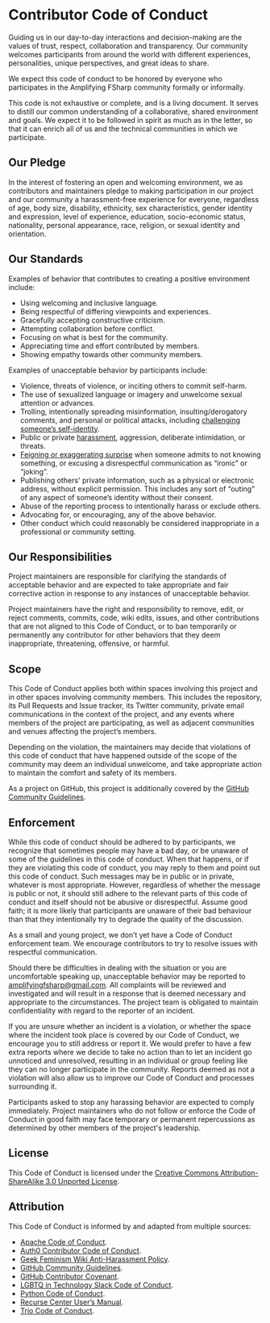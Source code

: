 # Contributor Code of Conduct

Guiding us in our day-to-day interactions and decision-making are the values of trust, respect, collaboration and transparency. Our community welcomes participants from around the world with different experiences, personalities, unique perspectives, and great ideas to share.

We expect this code of conduct to be honored by everyone who participates in the Amplifying FSharp community formally or informally.

This code is not exhaustive or complete, and is a living document. It serves to distill our common understanding of a collaborative, shared environment and goals. We expect it to be followed in spirit as much as in the letter, so that it can enrich all of us and the technical communities in which we participate.

## Our Pledge

In the interest of fostering an open and welcoming environment, we as contributors and maintainers pledge to making participation in our project and our community a harassment-free experience for everyone, regardless of age, body size, disability, ethnicity, sex characteristics, gender identity and expression, level of experience, education, socio-economic status, nationality, personal appearance, race, religion, or sexual identity and orientation.

## Our Standards

Examples of behavior that contributes to creating a positive environment include:

- Using welcoming and inclusive language.
- Being respectful of differing viewpoints and experiences.
- Gracefully accepting constructive criticism.
- Attempting collaboration before conflict.
- Focusing on what is best for the community.
- Appreciating time and effort contributed by members.
- Showing empathy towards other community members.

Examples of unacceptable behavior by participants include:

- Violence, threats of violence, or inciting others to commit self-harm.
- The use of sexualized language or imagery and unwelcome sexual attention or advances.
- Trolling, intentionally spreading misinformation, insulting/derogatory comments, and personal or political attacks, including [challenging someone’s self-identity](https://lgbtq.technology/culture.html#discussion-of-labels).
- Public or private [harassment](https://lgbtq.technology/coc.html#harassment), aggression, deliberate intimidation, or threats.
- [Feigning or exaggerating surprise](https://www.recurse.com/manual#no-feigned-surprise) when someone admits to not knowing something, or excusing a disrespectful communication as “ironic” or “joking”.
- Publishing others' private information, such as a physical or electronic address, without explicit permission. This includes any sort of “outing” of any aspect of someone’s identity without their consent.
- Abuse of the reporting process to intentionally harass or exclude others.
- Advocating for, or encouraging, any of the above behavior.
- Other conduct which could reasonably be considered inappropriate in a professional or community setting.

## Our Responsibilities

Project maintainers are responsible for clarifying the standards of acceptable behavior and are expected to take appropriate and fair corrective action in response to any instances of unacceptable behavior.

Project maintainers have the right and responsibility to remove, edit, or reject comments, commits, code, wiki edits, issues, and other contributions that are not aligned to this Code of Conduct, or to ban temporarily or permanently any contributor for other behaviors that they deem inappropriate, threatening, offensive, or harmful.

## Scope

This Code of Conduct applies both within spaces involving this project and in other spaces involving community members. This includes the repository, its Pull Requests and Issue tracker, its Twitter community, private email communications in the context of the project, and any events where members of the project are participating, as well as adjacent communities and venues affecting the project’s members.

Depending on the violation, the maintainers may decide that violations of this code of conduct that have happened outside of the scope of the community may deem an individual unwelcome, and take appropriate action to maintain the comfort and safety of its members.

As a project on GitHub, this project is additionally covered by the [GitHub Community Guidelines](https://help.github.com/articles/github-community-guidelines/).

## Enforcement

While this code of conduct should be adhered to by participants, we recognize that sometimes people may have a bad day, or be unaware of some of the guidelines in this code of conduct. When that happens, or if they are violating this code of conduct, you may reply to them and point out this code of conduct. Such messages may be in public or in private, whatever is most appropriate. However, regardless of whether the message is public or not, it should still adhere to the relevant parts of this code of conduct and itself should not be abusive or disrespectful. Assume good faith; it is more likely that participants are unaware of their bad behaviour than that they intentionally try to degrade the quality of the discussion.

As a small and young project, we don’t yet have a Code of Conduct enforcement team. We encourage contributors to try to resolve issues with respectful communication.

Should there be difficulties in dealing with the situation or you are uncomfortable speaking up, unacceptable behavior may be reported to amplifyingfsharp@gmail.com. All complaints will be reviewed and investigated and will result in a response that is deemed necessary and appropriate to the circumstances. The project team is obligated to maintain confidentiality with regard to the reporter of an incident.

If you are unsure whether an incident is a violation, or whether the space where the incident took place is covered by our Code of Conduct, we encourage you to still address or report it. We would prefer to have a few extra reports where we decide to take no action than to let an incident go unnoticed and unresolved, resulting in an individual or group feeling like they can no longer participate in the community. Reports deemed as not a violation will also allow us to improve our Code of Conduct and processes surrounding it.

Participants asked to stop any harassing behavior are expected to comply immediately. Project maintainers who do not follow or enforce the Code of Conduct in good faith may face temporary or permanent repercussions as determined by other members of the project's leadership.

## License

This Code of Conduct is licensed under the [Creative Commons Attribution-ShareAlike 3.0 Unported License](https://creativecommons.org/licenses/by-sa/3.0/).

## Attribution

This Code of Conduct is informed by and adapted from multiple sources:

- [Apache Code of Conduct](https://www.apache.org/foundation/policies/conduct).
- [Auth0 Contributor Code of Conduct](https://github.com/auth0/open-source-template/blob/master/CODE-OF-CONDUCT.md).
- [Geek Feminism Wiki Anti-Harassment Policy](https://geekfeminism.wikia.org/wiki/Conference_anti-harassment/Policy).
- [GitHub Community Guidelines](https://help.github.com/en/github/site-policy/github-community-guidelines).
- [GitHub Contributor Covenant](https://www.contributor-covenant.org/).
- [LGBTQ in Technology Slack Code of Conduct](http://lgbtq.technology/coc.html).
- [Python Code of Conduct](https://www.python.org/psf/conduct/).
- [Recurse Center User’s Manual](https://www.recurse.com/manual#no-feigned-surprise).
- [Trio Code of Conduct](https://trio.readthedocs.io/en/stable/code-of-conduct.html).
